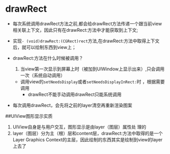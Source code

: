# drawRect
- 每次系统调用drawRect方法之前,都会给drawRect方法传递一个跟当前view相关联上下文，因此只有在drawRect:方法中才能获取到上下文;

- 实现`- (void)drawRect:(CGRect)rect`方法,在drawRect:方法中取得上下文后，就可以绘制东西到view上；

- drawRect:方法在什么时候被调用？
    1. 当view第一次显示到屏幕上时（被加到UIWindow上显示出来）,只会调用一次（系统自动调用）

    - 调用view的`setNeedsDisplay`或者`setNeedsDisplayInRect:`时  ，根据需要调用
        - drawRect不能手动调用drawRect只能系统调用

- 每次调用drawRect，会先将之前的layer清空再重新渲染图案

##UIView图形显示实质
1. UIView自身是与用户交互，图形显示是由layer（图层）属性处  理的
2. layer（图层）分为主（根）层和content层，drawRect:方法中取得的是一个Layer Graphics Context的主层，因此绘制的东西其实是绘制到view的layer上去了


